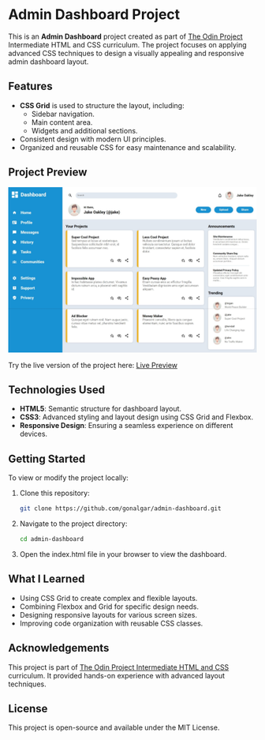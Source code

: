 # Admin Dashboard Project

This is an **Admin Dashboard** project created as part of [The Odin Project](https://www.theodinproject.com/) Intermediate HTML and CSS curriculum. The project focuses on applying advanced CSS techniques to design a visually appealing and responsive admin dashboard layout.

## Features

- **CSS Grid** is used to structure the layout, including:
  - Sidebar navigation.
  - Main content area.
  - Widgets and additional sections.
- Consistent design with modern UI principles.
- Organized and reusable CSS for easy maintenance and scalability.

## Project Preview

![Admin Dashboard Screenshot](dashboard.jpeg)

Try the live version of the project here: [Live Preview](https://gonalgar.github.io/admin-dashboard/)

## Technologies Used

- **HTML5**: Semantic structure for dashboard layout.
- **CSS3**: Advanced styling and layout design using CSS Grid and Flexbox.
- **Responsive Design**: Ensuring a seamless experience on different devices.

## Getting Started

To view or modify the project locally:

1. Clone this repository:
   ```bash
   git clone https://github.com/gonalgar/admin-dashboard.git
2. Navigate to the project directory:
    ```bash
    cd admin-dashboard
3. Open the index.html file in your browser to view the dashboard.

## What I Learned
- Using CSS Grid to create complex and flexible layouts.
- Combining Flexbox and Grid for specific design needs.
- Designing responsive layouts for various screen sizes.
- Improving code organization with reusable CSS classes.

## Acknowledgements
This project is part of [The Odin Project Intermediate HTML and CSS](https://www.theodinproject.com/paths/full-stack-javascript/courses/intermediate-html-and-css) curriculum. It provided hands-on experience with advanced layout techniques.

## License
This project is open-source and available under the MIT License.